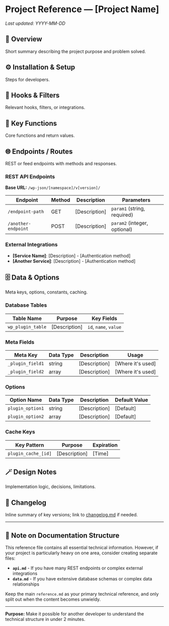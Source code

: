 # Project Reference — [Project Name]
_Last updated: YYYY-MM-DD_

## 🧩 Overview
Short summary describing the project purpose and problem solved.

## ⚙️ Installation & Setup
Steps for developers.

## 🔧 Hooks & Filters
Relevant hooks, filters, or integrations.

## 🧠 Key Functions
Core functions and return values.

## 🌐 Endpoints / Routes
REST or feed endpoints with methods and responses.

### REST API Endpoints
**Base URL:** `/wp-json/[namespace]/v[version]/`

| Endpoint | Method | Description | Parameters |
|----------|--------|-------------|------------|
| `/endpoint-path` | GET | [Description] | `param1` (string, required) |
| `/another-endpoint` | POST | [Description] | `param2` (integer, optional) |

### External Integrations
- **[Service Name]**: [Description] - [Authentication method]
- **[Another Service]**: [Description] - [Authentication method]

## 🗄️ Data & Options
Meta keys, options, constants, caching.

### Database Tables
| Table Name | Purpose | Key Fields |
|------------|---------|------------|
| `wp_plugin_table` | [Description] | `id`, `name`, `value` |

### Meta Fields
| Meta Key | Data Type | Description | Usage |
|----------|-----------|-------------|-------|
| `_plugin_field1` | string | [Description] | [Where it's used] |
| `_plugin_field2` | array | [Description] | [Where it's used] |

### Options
| Option Name | Data Type | Description | Default Value |
|-------------|-----------|-------------|---------------|
| `plugin_option1` | string | [Description] | [Default] |
| `plugin_option2` | array | [Description] | [Default] |

### Cache Keys
| Key Pattern | Purpose | Expiration |
|-------------|--------|------------|
| `plugin_cache_[id]` | [Description] | [Time] |

## 🪄 Design Notes
Implementation logic, decisions, limitations.

## 🧾 Changelog
Inline summary of key versions; link to [changelog.md](changelog.md) if needed.

---

## 📝 Note on Documentation Structure

This reference file contains all essential technical information. However, if your project is particularly heavy on one area, consider creating separate files:

- **`api.md`** - If you have many REST endpoints or complex external integrations
- **`data.md`** - If you have extensive database schemas or complex data relationships

Keep the main `reference.md` as your primary technical reference, and only split out when the content becomes unwieldy.

---

**Purpose:** Make it possible for another developer to understand the technical structure in under 2 minutes.

